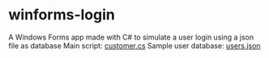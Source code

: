 # winforms-login
A Windows Forms app made with C# to simulate a user login using a json file as database
Main script: <a href="https://github.com/SuperLeo23/winforms-login/blob/main/customer.cs">customer.cs</a>
Sample user database: <a href="https://github.com/SuperLeo23/winforms-login/blob/main/customer.cs">users.json</a>
